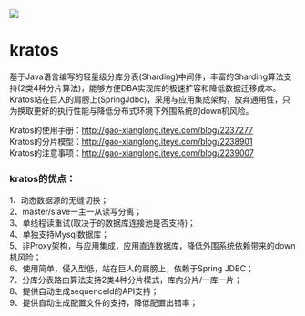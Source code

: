 ![](http://dl.iteye.com/upload/picture/pic/133963/1b7808be-6d12-31ca-9015-c44a1be537a9.jpg)

# kratos
基于Java语言编写的轻量级分库分表(Sharding)中间件，丰富的Sharding算法支持(2类4种分片算法)，能够方便DBA实现库的极速扩容和降低数据迁移成本。Kratos站在巨人的肩膀上(SpringJdbc)，采用与应用集成架构，放弃通用性，只为换取更好的执行性能与降低分布式环境下外围系统的down机风险。<br>

Kratos的使用手册：http://gao-xianglong.iteye.com/blog/2237277<br>
Kratos的分片模型：http://gao-xianglong.iteye.com/blog/2238901<br>
Kratos的注意事项：http://gao-xianglong.iteye.com/blog/2239007<br>

### kratos的优点：
1、动态数据源的无缝切换；<br>
2、master/slave一主一从读写分离；<br>
3、单线程读重试(取决于的数据库连接池是否支持)；<br>
4、单独支持Mysql数据库；<br>
5、非Proxy架构，与应用集成，应用直连数据库，降低外围系统依赖带来的down机风险；<br>
6、使用简单，侵入型低，站在巨人的肩膀上，依赖于Spring JDBC；<br>
7、分库分表路由算法支持2类4种分片模式，库内分片/一库一片；<br>
8、提供自动生成sequenceId的API支持；<br>
9、提供自动生成配置文件的支持，降低配置出错率；<br>

